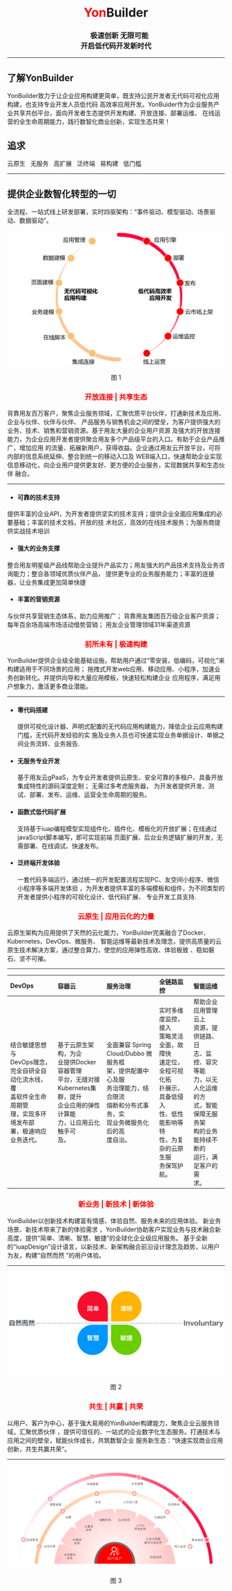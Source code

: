 # <center ><font  color=red >Yon</font>Builder</center>
### <center>&nbsp;&nbsp;&nbsp; 极速创新 无限可能 <br> 开启低代码开发新时代 </center>
<hr>

##  了解YonBuilder

YonBuilder致力于让企业应用构建更简单，既支持公民开发者无代码可视化应用构建，也支持专业开发人员低代码
高效率应用开发。YonBuider作为企业服务产业共享共创平台，面向开发者生态提供开发构建、开放连接、部署运维、
在线运营的全生命周期能力，践行数智化商业创新，实现生态共荣！

## 追求 

 云原生 &nbsp; 无服务 &nbsp; 高扩展 &nbsp; 泛终端 &nbsp; 易构建 &nbsp; 低门槛
<hr>

##  提供企业数智化转型的一切
全流程、一站式线上研发部署，实时四驱架构：“事件驱动、模型驱动、场景驱动、数据驱动”。

<div align=center>
<img src="/mybook/yonbuilder/images/1.png"/>
</div>
<p align="center">图 1</p>

   
### <center ><font  color=red >开放连接 | 共享生态</font></center>

背靠用友百万客户，聚焦企业服务领域，汇聚优质平台伙伴，打通新技术及应用、企业与伙伴、伙伴与伙伴、
产品服务与销售机会之间的壁垒，为客户提供强大的业务、技术、销售和营销资源。基于用友大量的企业用户资源
及强大的开放连接能力，为企业应用开发者提供聚合用友多个产品级平台的入口。有助于企业产品推广，增加应用
的流量、拓展新用户，获得收益。企业通过用友云开放平台，可将内部的信息系统延伸、整合到统一的移动入口及
WEB端入口，快速帮助企业实现信息移动化，向企业用户提供更友好、更方便的企业服务，实现数据共享和生态伙伴
融合。 

<hr>

  * #### 可靠的技术支持 <br>
  提供丰富的企业API，为开发者提供坚实的技术支持；提供企业全面应用集成的必要基础；丰富的技术文档，开放的技
  术社区，高效的在线技术服务；为服务商提供实战技术培训
  
  *  #### 强大的业务支撑 <br>
  整合用友明星级产品线帮助企业提升产品实力；用友强大的产品技术支持及业务咨询能力；整合各领域优质伙伴产品，
  提供更专业的业务服务能力；丰富的连接器，让业务集成更加简单快捷
  
  * #### 丰富的营销资源
  与伙伴共享营销生态体系，助力应用推广；
  背靠用友集团百万级企业客户资源；
  每年百余场高端市场活动借势营销；
  用友企业管理领域31年渠道资源
  
  ### <center ><font  color=red >前所未有 | 极速构建</font></center>
  
  YonBuilder提供企业级全能基础设施，帮助用户通过“零安装，低编码，可视化”来构建适用于不同场景的应用；
  拖拽式开发web应用、移动应用、小程序，加速业务创新转化。并提供向导和大量应用模板，快速轻松构建企业
  应用程序，满足用户想象力，激活更多商业潜能。
  
   <hr>
    
  * #### 零代码搭建<br>
    提供可视化设计器、声明式配置的无代码应用构建能力，降低企业云应用构建门槛，无代码开发经验的实
    施及业务人员也可快速实现业务单据设计、单据之间业务流转、业务报告.
    
  * #### 无服务专业开发<br>
    基于用友云gPaaS，为专业开发者提供云原生、安全可靠的多租户、具备开放集成特性的源码深度定制；
    无需过多考虑服务器， 为开发者提供开发、测试、部署、发布、运维、运营全生命周期的服务。 
    
  * #### 函数式低代码扩展<br>
    支持基于iuap编程模型实现组件化、插件化、模板化的开放扩展；在线通过javaScript脚本编写，即可实现前端
    页面扩展、后台业务逻辑扩展的开发，无需部署、在线调试、快速发布。
   
  * #### 泛终端开发体验<br>
    一套代码多端运行，通过统一的开发配置流程实现PC、友空间小程序、微信小程序等多端开发体验
    ，为开发者提供丰富的多端模板和组件，为不同类型的开发者提供小程序的可视化设计、低代码扩展、
    专业开发工具支持.
    
### <center ><font  color=red >云原生 | 应用云化的力量</font></center>


云原生架构为应用提供了天然的云化能力，YonBuilder完美融合了Docker、Kubernetes、DevOps、微服务、
智能运维等最新技术及理念，提供高质量的云原生技术解决方案，通过整合算力，使您的应用弹性高效、体验极致
、稳如磐石、坚不可摧。
<hr>    

| DevOps        | 容器云  |  服务治理  | 全链路监控 | 智能运维 |
| :----    | :----  |:----  |:----  |:-----  |
|  结合敏捷思想与<br>DevOps理念，完全自研全自<br>动化流水线，覆<br>盖软件全生命周期管<br>理，实现多环境发布部<br>署，极速响应业务迭代。 |    基于云原生架构，为企<br>业提供Docker容器管理<br>平台，无缝对接<br>Kubernetes集群，提升<br>企业应用的弹性计算能<br>力，让应用云化触手可<br>及。|  全面兼容 Spring <br>Cloud/Dubbo 微服务框<br>架，提供配置中心及服<br>务治理能力，结合限流<br>熔断和分布式事务，实<br>现业务微服务化后的高<br>度自治。| 实时多维度监控，接入<br>策略灵活全面，故障快<br>速定位，全程可视化拓<br>扑展示，具备低侵入<br>性、低性能影响等特<br>性，为复杂的云原生服<br>务保驾护航。|  帮助企业应用管理云上<br>资源，提供链路、日<br>志、监控、容灾等能<br>力，以无人化运维的方<br>式，智能保障无服务架<br>构的业务能持续不断的<br>运行，满足客户的需<br>求。|


### <center ><font  color=red >新业务 | 新技术 | 新体验</font></center>

YonBuilder以创新技术构建富有情感、体验自然、服务未来的应用体验。 新业务场景、新技术带来了新的体验需求
，YonBuilder协助客户实现业务与技术融合新高度，提供“简单、清晰、智慧、敏捷”的全球化企业级应用服务。
基于全新的“iuapDesign”设计语言，以新技术、新架构融合前沿设计理念及趋势，以用户为友，构建“自然而然
”的用户体验。

<hr>

<div align=center>
<img src="/mybook/yonbuilder/images/2.png"/>
</div>
<p align="center">图 2</p>

### <center ><font  color=red >共生 | 共赢 | 共荣</font></center>

以用户、客户为中心，基于强大易用的YonBuilder构建能力，聚焦企业云服务领域，汇聚优质伙伴
，提供可信任的、一站式的企业数字化生态服务。打通技术与应用之间的壁垒，赋能伙伴成长，共筑数智企业
服务新生态：“快速实现商业应用创新，共生共赢共荣“。

<hr>

<div align=center>
<img src="/mybook/yonbuilder/images/3.png"/>
</div>
<p align="center">图 3</p>

